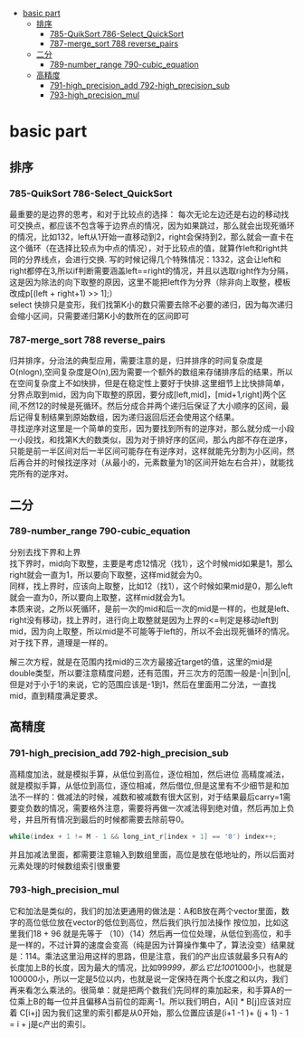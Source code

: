 - [basic part](#basic-part)
  - [排序](#排序)
    - [785-QuikSort 786-Select\_QuickSort](#785-quiksort-786-select_quicksort)
    - [787-merge\_sort 788 reverse\_pairs](#787-merge_sort-788-reverse_pairs)
  - [二分](#二分)
    - [789-number\_range 790-cubic\_equation](#789-number_range-790-cubic_equation)
  - [高精度](#高精度)
    - [791-high\_precision\_add 792-high\_precision\_sub](#791-high_precision_add-792-high_precision_sub)
    - [793-high\_precision\_mul](#793-high_precision_mul)

# basic part
## 排序
### 785-QuikSort 786-Select_QuickSort
最重要的是边界的思考，和对于比较点的选择：
每次无论左边还是右边的移动找可交换点，都应该不包含等于边界点的情况，因为如果跳过，那么就会出现死循环的情况，比如132，left从1开始一直移动到2，right会保持到2，那么就会一直卡在这个循环（在选择比较点为中点的情况），对于比较点的值，就算作left和right共同的分界线点，会进行交换.
写的时候记得几个特殊情况：1332，这会让left和right都停在3,所以if判断需要涵盖left==right的情况，并且以选取right作为分隔，这是因为除法的向下取整的原因，这里不能把left作为分界（除非向上取整，模板改成p[(left + right+1) >> 1];）<br> select 快排只是变形，我们找第K小的数只需要去除不必要的递归，因为每次递归会缩小区间，只需要递归第K小的数所在的区间即可
### 787-merge_sort 788 reverse_pairs
归并排序，分治法的典型应用，需要注意的是，归并排序的时间复杂度是O(nlogn),空间复杂度是O(n),因为需要一个额外的数组来存储排序后的结果，所以在空间复杂度上不如快排，但是在稳定性上要好于快排.这里细节上比快排简单，分界点取到mid，因为向下取整的原因，要分成[left,mid]，[mid+1,right]两个区间,不然12的时候是死循环。然后分成合并两个递归后保证了大小顺序的区间，最后记得复制结果到原始数组，因为递归返回后还会使用这个结果。<br> 寻找逆序对这里是一个简单的变形，因为要找到所有的逆序对，那么就分成一小段一小段找，和找第K大的数类似，因为对于排好序的区间，那么内部不存在逆序，只能是前一半区间对后一半区间可能存在有逆序对，这样就能先分割为小区间，然后再合并的时候找逆序对（从最小的，元素数量为1的区间开始左右合并），就能找完所有的逆序对。

## 二分
### 789-number_range 790-cubic_equation

分别去找下界和上界<br>找下界时，mid向下取整，主要是考虑12情况（找1），这个时候mid如果是1，那么right就会一直为1，所以要向下取整，这样mid就会为0。<br>同样，找上界时，应该向上取整，比如12（找1），这个时候如果mid是0，那么left就会一直为0，所以要向上取整，这样mid就会为1。<br>本质来说，之所以死循环，是前一次的mid和后一次的mid是一样的，也就是left、right没有移动，找上界时，进行向上取整就是因为上界的<=判定是移动left到mid，因为向上取整，所以mid是不可能等于left的，所以不会出现死循环的情况。对于找下界，道理是一样的。

解三次方程，就是在范围内找mid的三次方最接近target的值，这里的mid是double类型，所以要注意精度问题，还有范围，开三次方的范围一般是-|n|到|n|,但是对于小于1的来说，它的范围应该是-1到1，然后在里面用二分法，一直找mid，直到精度满足要求。

## 高精度
### 791-high_precision_add 792-high_precision_sub
高精度加法，就是模拟手算，从低位到高位，逐位相加，然后进位
高精度减法，就是模拟手算，从低位到高位，逐位相减，然后借位,但是这里有不少细节是和加法不一样的：做减法的时候，减数和被减数有很大区别，对于结果最后carry=1需要变负数的情况，需要格外注意，需要将再做一次减法得到绝对值，然后再加上负号，并且所有情况到最后的时候都需要去除前导0。
```  c
while(index + 1 != M - 1 && long_int_r[index + 1] == '0') index++;
```
并且加减法里面，都需要注意输入到数组里面，高位是放在低地址的，所以后面对元素处理的时候数组索引很重要

### 793-high_precision_mul
它和加法是类似的，我们的加法更通用的做法是：A和B放在两个vector里面，数字的高位低位放在vector的低位到高位，然后我们执行加法操作 按位加，比如这里我们18 + 96 就是先等于 （10）（14）然后再一位位处理，从低位到高位，和手是一样的，不过计算的速度会变高（纯是因为计算操作集中了，算法没变）结果就是：114。乘法这里沿用这样的思路，但是注意，我们的产出应该就最多只有A的长度加上B的长度，因为最大的情况，比如99*999，那么它比100*1000小，也就是100000小，所以一定是5位以内，也就是说一定保持在两个长度之和以内，我们再来看怎么乘法的。很简单：就是把两个数我们先同样的乘加起来，和手算A的一位乘上B的每一位并且偏移A当前位的距离-1。所以我们明白，A[i] * B[j]应该对应着 C[i+j] 因为我们这里的索引都是从0开始，那么位置应该是(i+1 -1 )+ (j + 1) - 1 = i + j是c产出的索引。